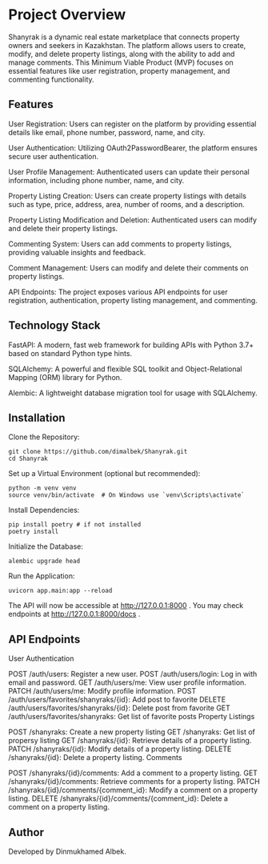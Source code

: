 # **Project Overview**

Shanyrak is a dynamic real estate marketplace that connects property owners and seekers in Kazakhstan. The platform allows users to create, modify, and delete property listings, along with the ability to add and manage comments. This Minimum Viable Product (MVP) focuses on essential features like user registration, property management, and commenting functionality.


## **Features**

User Registration: Users can register on the platform by providing essential details like email, phone number, password, name, and city.

User Authentication: Utilizing OAuth2PasswordBearer, the platform ensures secure user authentication.

User Profile Management: Authenticated users can update their personal information, including phone number, name, and city.

Property Listing Creation: Users can create property listings with details such as type, price, address, area, number of rooms, and a description.

Property Listing Modification and Deletion: Authenticated users can modify and delete their property listings.

Commenting System: Users can add comments to property listings, providing valuable insights and feedback.

Comment Management: Users can modify and delete their comments on property listings.

API Endpoints: The project exposes various API endpoints for user registration, authentication, property listing management, and commenting.


## **Technology Stack**

FastAPI: A modern, fast web framework for building APIs with Python 3.7+ based on standard Python type hints.

SQLAlchemy: A powerful and flexible SQL toolkit and Object-Relational Mapping (ORM) library for Python.

Alembic: A lightweight database migration tool for usage with SQLAlchemy.


## **Installation**
Clone the Repository:
```
git clone https://github.com/dimalbek/Shanyrak.git
cd Shanyrak
```

Set up a Virtual Environment (optional but recommended):
```
python -m venv venv
source venv/bin/activate  # On Windows use `venv\Scripts\activate`
```

Install Dependencies:
```
pip install poetry # if not installed
poetry install
```

Initialize the Database:
```
alembic upgrade head
```

Run the Application:
```
uvicorn app.main:app --reload
```
The API will now be accessible at http://127.0.0.1:8000 .
You may check endpoints at http://127.0.0.1:8000/docs .


## **API Endpoints**

User Authentication

POST /auth/users: Register a new user.
POST /auth/users/login: Log in with email and password.
GET /auth/users/me: View user profile information.
PATCH /auth/users/me: Modify profile information.
POST /auth/users/favorites/shanyraks/{id}: Add post to favorite
DELETE /auth/users/favorites/shanyraks/{id}: Delete post from favorite
GET /auth/users/favorites/shanyraks: Get list of favorite posts
Property Listings

POST /shanyraks: Create a new property listing
GET /shanyraks: Get list of propersy listing
GET /shanyraks/{id}: Retrieve details of a property listing.
PATCH /shanyraks/{id}: Modify details of a property listing.
DELETE /shanyraks/{id}: Delete a property listing.
Comments

POST /shanyraks/{id}/comments: Add a comment to a property listing.
GET /shanyraks/{id}/comments: Retrieve comments for a property listing.
PATCH /shanyraks/{id}/comments/{comment_id}: Modify a comment on a property listing.
DELETE /shanyraks/{id}/comments/{comment_id}: Delete a comment on a property listing.

## **Author**
Developed by Dinmukhamed Albek.
